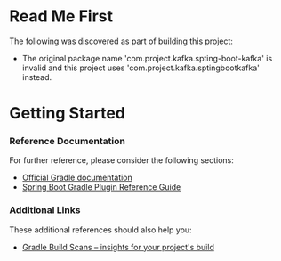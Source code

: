 # Read Me First
The following was discovered as part of building this project:

* The original package name 'com.project.kafka.spting-boot-kafka' is invalid and this project uses 'com.project.kafka.sptingbootkafka' instead.

# Getting Started

### Reference Documentation
For further reference, please consider the following sections:

* [Official Gradle documentation](https://docs.gradle.org)
* [Spring Boot Gradle Plugin Reference Guide](https://docs.spring.io/spring-boot/docs/2.2.6.RELEASE/gradle-plugin/reference/html/)

### Additional Links
These additional references should also help you:

* [Gradle Build Scans – insights for your project's build](https://scans.gradle.com#gradle)

